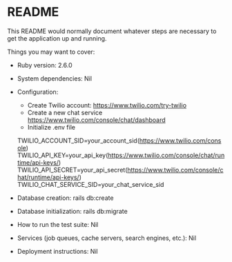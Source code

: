 # README

This README would normally document whatever steps are necessary to get the
application up and running.

Things you may want to cover:

* Ruby version: 2.6.0

* System dependencies: Nil

* Configuration: 

  * Create Twilio account: https://www.twilio.com/try-twilio
  * Create a new chat service https://www.twilio.com/console/chat/dashboard
  * Initialize .env file
  
  TWILIO_ACCOUNT_SID=your_account_sid(https://www.twilio.com/console)
  TWILIO_API_KEY=your_api_key(https://www.twilio.com/console/chat/runtime/api-keys/)
  TWILIO_API_SECRET=your_api_secret(https://www.twilio.com/console/chat/runtime/api-keys/)
  TWILIO_CHAT_SERVICE_SID=your_chat_service_sid

* Database creation: rails db:create

* Database initialization: rails db:migrate

* How to run the test suite: Nil

* Services (job queues, cache servers, search engines, etc.): Nil

* Deployment instructions: Nil

